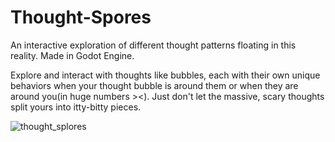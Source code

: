 # Thought-Spores
 An interactive exploration of different thought patterns floating in this reality.
 Made in Godot Engine.

Explore and interact with thoughts like bubbles, each with their own unique behaviors when your thought bubble is around them or when they are around you(in huge numbers ><). 
Just don't let the massive, scary thoughts split yours into itty-bitty pieces.
 
![thought_splores](https://github.com/user-attachments/assets/38f3ce2a-1166-431a-8902-5e14870652ff)

